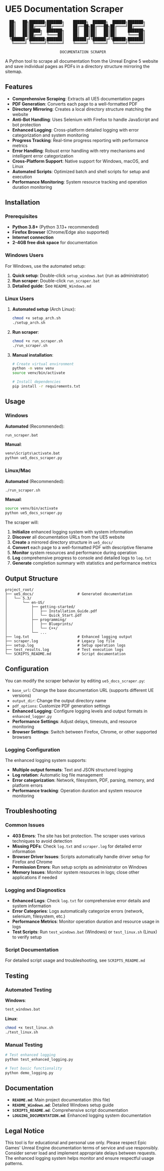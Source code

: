 # UE5 Documentation Scraper

```
  ██╗   ██╗███████╗███████╗    ██████╗  ██████╗  ██████╗███████╗
  ██║   ██║██╔════╝██╔════╝    ██╔══██╗██╔═══██╗██╔════╝██╔════╝
  ██║   ██║█████╗  ███████╗    ██║  ██║██║   ██║██║     ███████╗
  ██║   ██║██╔══╝  ╚════██║    ██║  ██║██║   ██║██║     ╚════██║
  ╚██████╔╝███████╗███████║    ██████╔╝╚██████╔╝╚██████╗███████║
   ╚═════╝ ╚══════╝╚══════╝    ╚═════╝  ╚═════╝  ╚═════╝╚══════╝

                         DOCUMENTATION SCRAPER
```

A Python tool to scrape all documentation from the Unreal Engine 5 website and save individual pages as PDFs in a directory structure mirroring the sitemap.

## Features

- **Comprehensive Scraping**: Extracts all UE5 documentation pages
- **PDF Generation**: Converts each page to a well-formatted PDF
- **Directory Mirroring**: Creates a local directory structure matching the website
- **Anti-Bot Handling**: Uses Selenium with Firefox to handle JavaScript and bot protection
- **Enhanced Logging**: Cross-platform detailed logging with error categorization and system monitoring
- **Progress Tracking**: Real-time progress reporting with performance metrics
- **Error Handling**: Robust error handling with retry mechanisms and intelligent error categorization
- **Cross-Platform Support**: Native support for Windows, macOS, and Linux
- **Automated Scripts**: Optimized batch and shell scripts for setup and execution
- **Performance Monitoring**: System resource tracking and operation duration monitoring

## Installation

### Prerequisites
- **Python 3.8+** (Python 3.13+ recommended)
- **Firefox Browser** (Chrome/Edge also supported)
- **Internet connection**
- **2-4GB free disk space** for documentation

### Windows Users
For Windows, use the automated setup:
1. **Quick setup**: Double-click `setup_windows.bat` (run as administrator)
2. **Run scraper**: Double-click `run_scraper.bat`
3. **Detailed guide**: See `README_Windows.md`

### Linux Users
1. **Automated setup** (Arch Linux):
   ```bash
   chmod +x setup_arch.sh
   ./setup_arch.sh
   ```

2. **Run scraper**:
   ```bash
   chmod +x run_scraper.sh
   ./run_scraper.sh
   ```

3. **Manual installation**:
   ```bash
   # Create virtual environment
   python -m venv venv
   source venv/bin/activate
   
   # Install dependencies
   pip install -r requirements.txt
   ```

## Usage

### Windows
**Automated** (Recommended):
```cmd
run_scraper.bat
```

**Manual**:
```cmd
venv\Scripts\activate.bat
python ue5_docs_scraper.py
```

### Linux/Mac
**Automated** (Recommended):
```bash
./run_scraper.sh
```

**Manual**:
```bash
source venv/bin/activate
python ue5_docs_scraper.py
```

The scraper will:
1. **Initialize** enhanced logging system with system information
2. **Discover** all documentation URLs from the UE5 website
3. **Create** a mirrored directory structure in `ue5_docs/`
4. **Convert** each page to a well-formatted PDF with descriptive filename
5. **Monitor** system resources and performance during operation
6. **Log** comprehensive progress to console and detailed logs to `log.txt`
7. **Generate** completion summary with statistics and performance metrics

## Output Structure

```
project_root/
├── ue5_docs/                    # Generated documentation
│   └── 5.3/
│       └── en-US/
│           ├── getting-started/
│           │   ├── Installation_Guide.pdf
│           │   └── Quick_Start.pdf
│           ├── programming/
│           │   ├── Blueprints/
│           │   └── C++/
│           └── ...
├── log.txt                      # Enhanced logging output
├── scraper.log                  # Legacy log file
├── setup.log                    # Setup operation logs
├── test_results.log             # Test execution logs
└── SCRIPTS_README.md            # Script documentation
```

## Configuration

You can modify the scraper behavior by editing `ue5_docs_scraper.py`:

- `base_url`: Change the base documentation URL (supports different UE versions)
- `output_dir`: Change the output directory name
- `pdf_options`: Customize PDF generation settings
- **Enhanced Logging**: Configure logging levels and output formats in `enhanced_logger.py`
- **Performance Settings**: Adjust delays, timeouts, and resource monitoring
- **Browser Settings**: Switch between Firefox, Chrome, or other supported browsers

### Logging Configuration
The enhanced logging system supports:
- **Multiple output formats**: Text and JSON structured logging
- **Log rotation**: Automatic log file management
- **Error categorization**: Network, filesystem, PDF, parsing, memory, and platform errors
- **Performance tracking**: Operation duration and system resource monitoring

## Troubleshooting

### Common Issues
- **403 Errors**: The site has bot protection. The scraper uses various techniques to avoid detection
- **Missing PDFs**: Check `log.txt` and `scraper.log` for detailed error information
- **Browser Driver Issues**: Scripts automatically handle driver setup for Firefox and Chrome
- **Permission Errors**: Run setup scripts as administrator on Windows
- **Memory Issues**: Monitor system resources in logs; close other applications if needed

### Logging and Diagnostics
- **Enhanced Logs**: Check `log.txt` for comprehensive error details and system information
- **Error Categories**: Logs automatically categorize errors (network, selenium, filesystem, etc.)
- **Performance Metrics**: Monitor operation duration and resource usage in logs
- **Test Scripts**: Run `test_windows.bat` (Windows) or `test_linux.sh` (Linux) to verify setup

### Script Documentation
For detailed script usage and troubleshooting, see `SCRIPTS_README.md`

## Testing

### Automated Testing
**Windows**:
```cmd
test_windows.bat
```

**Linux**:
```bash
chmod +x test_linux.sh
./test_linux.sh
```

### Manual Testing
```bash
# Test enhanced logging
python test_enhanced_logging.py

# Test basic functionality
python demo_logging.py
```

## Documentation

- **`README.md`**: Main project documentation (this file)
- **`README_Windows.md`**: Detailed Windows setup guide
- **`SCRIPTS_README.md`**: Comprehensive script documentation
- **`LOGGING_DOCUMENTATION.md`**: Enhanced logging system documentation

## Legal Notice

This tool is for educational and personal use only. Please respect Epic Games' Unreal Engine documentation terms of service and use responsibly. Consider server load and implement appropriate delays between requests. The enhanced logging system helps monitor and ensure respectful usage patterns.